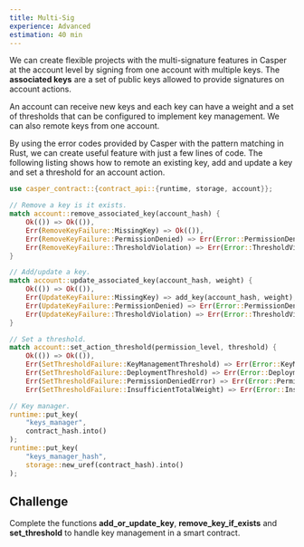 ```yaml
---
title: Multi-Sig
experience: Advanced
estimation: 40 min
---
```


We can create flexible projects with the multi-signature features in Casper at the account level by signing from one account with multiple keys. The **associated keys** are a set of public keys allowed to provide signatures on account actions.

An account can receive new keys and each key can have a weight and a set of thresholds that can be configured to implement key management. We can also remote keys from one account.

By using the error codes provided by Casper with the pattern matching in Rust, we can create useful feature with just a few lines of code. The following listing shows how to remote an existing key, add and update a key and set a threshold for an account action.

```rust
use casper_contract::{contract_api::{runtime, storage, account}};

// Remove a key is it exists.
match account::remove_associated_key(account_hash) {
    Ok(()) => Ok(()),
    Err(RemoveKeyFailure::MissingKey) => Ok(()),
    Err(RemoveKeyFailure::PermissionDenied) => Err(Error::PermissionDenied),
    Err(RemoveKeyFailure::ThresholdViolation) => Err(Error::ThresholdViolation),
}

// Add/update a key.
match account::update_associated_key(account_hash, weight) {
    Ok(()) => Ok(()),
    Err(UpdateKeyFailure::MissingKey) => add_key(account_hash, weight),
    Err(UpdateKeyFailure::PermissionDenied) => Err(Error::PermissionDenied),
    Err(UpdateKeyFailure::ThresholdViolation) => Err(Error::ThresholdViolation),
}

// Set a threshold.
match account::set_action_threshold(permission_level, threshold) {
    Ok(()) => Ok(()),
    Err(SetThresholdFailure::KeyManagementThreshold) => Err(Error::KeyManagementThreshold),
    Err(SetThresholdFailure::DeploymentThreshold) => Err(Error::DeploymentThreshold),
    Err(SetThresholdFailure::PermissionDeniedError) => Err(Error::PermissionDenied),
    Err(SetThresholdFailure::InsufficientTotalWeight) => Err(Error::InsufficientTotalWeight),

// Key manager.
runtime::put_key(
    "keys_manager",
    contract_hash.into()
);
runtime::put_key(
    "keys_manager_hash",
    storage::new_uref(contract_hash).into()
);
```

## Challenge

Complete the functions **add_or_update_key**, **remove_key_if_exists** and **set_threshold** to handle key management in a smart contract.
